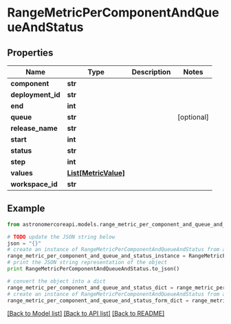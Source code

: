 # RangeMetricPerComponentAndQueueAndStatus


## Properties
Name | Type | Description | Notes
------------ | ------------- | ------------- | -------------
**component** | **str** |  | 
**deployment_id** | **str** |  | 
**end** | **int** |  | 
**queue** | **str** |  | [optional] 
**release_name** | **str** |  | 
**start** | **int** |  | 
**status** | **str** |  | 
**step** | **int** |  | 
**values** | [**List[MetricValue]**](MetricValue.md) |  | 
**workspace_id** | **str** |  | 

## Example

```python
from astronomercoreapi.models.range_metric_per_component_and_queue_and_status import RangeMetricPerComponentAndQueueAndStatus

# TODO update the JSON string below
json = "{}"
# create an instance of RangeMetricPerComponentAndQueueAndStatus from a JSON string
range_metric_per_component_and_queue_and_status_instance = RangeMetricPerComponentAndQueueAndStatus.from_json(json)
# print the JSON string representation of the object
print RangeMetricPerComponentAndQueueAndStatus.to_json()

# convert the object into a dict
range_metric_per_component_and_queue_and_status_dict = range_metric_per_component_and_queue_and_status_instance.to_dict()
# create an instance of RangeMetricPerComponentAndQueueAndStatus from a dict
range_metric_per_component_and_queue_and_status_form_dict = range_metric_per_component_and_queue_and_status.from_dict(range_metric_per_component_and_queue_and_status_dict)
```
[[Back to Model list]](../README.md#documentation-for-models) [[Back to API list]](../README.md#documentation-for-api-endpoints) [[Back to README]](../README.md)


